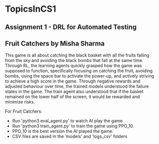 # TopicsInCS1

## Assignment 1 - DRL for Automated Testing 
Fruit Catchers by Misha Sharma 
--- 
This game is all about catching the black basket with all the fruits falling from the sky and avoiding the black bombs that fall at the same time. Through RL, the learning agents quickly grasped how the game was supposed to function, specifically focusing on catching the fruit, avoiding bombs, using the space bar to activate the power-up, and actively striving to achieve a high score in the game. Through negative rewards and adjusted behaviour over time, the trained models understood the failure states in the game. The train agent also understood that if the basket remained on the lower half of the screen, it would be rewarded and minimize risks. 

For Fruit Catchers:
- Run 'python3 eval_agent.py' to watch AI play the game
- Run 'python3 train_agent.py' to train the game using PPO_10.
- PPO_10 is the best version the AI played the game.
- CSV files are saved in the 'models' and 'logs_csv' folders
